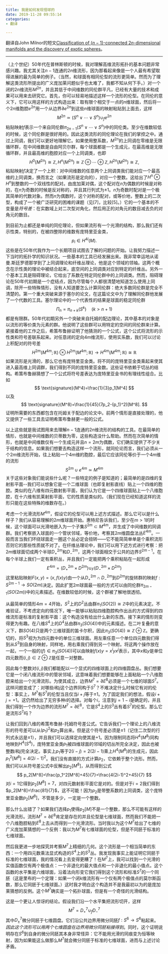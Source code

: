 ```yaml
---
title: 我是如何发现怪球的
date: 2019-11-28 09:55:14
categories:
- 翻译

---
```


翻译自John Milnor的短文[Classification of $(n-1)$-connected $2n$-dimensional manifolds and the discovery of exotic spheres](https://www.maths.ed.ac.uk/~v1ranick/papers/milnor.pdf)。

----

（上个世纪）50年代在普林斯顿的时候，我对理解高维流形拓扑的基本问题非常感兴趣。我尤其关注$n-1$连通的$2n$维流形，因为那看起来像是一个人最有希望取得进展的最为简单的例子。（当然，和球面有相同伦型的流形更简单。然而为了理解这类流形所提出的广义庞加莱问题似乎也太难了，我都不知从何下手。）对一个闭的$2n$维流形$M^{2n}$，并且其低于中间维数的同伦群平凡，已经有大量的技术和成果可以用来去研究它。首先，你可以轻易地描述这样一个流形的伦型。在同伦的意义下，它可以用这样的方式构造出来：取有限个相交于一点的$n$维球面，然后将一个$2n$维胞腔$e^{2n}$用一个从边界$\partial e^{2n}$到这些$n$维球面的映射粘贴到上面去，这样
$$
M^{2n}\simeq (S^n\vee \cdots\vee S^n)\cup_{f}e^{2n}
$$
粘贴映射$f$表示一个来自同伦群$\pi_{2n-1}(S^n\vee \cdots\vee S^n)$中的同伦类。至少在维数较低的时候，这个同伦群是很好用的。因此这类流形的同伦理论在我们的掌控之中。通过上同调，我们可以更好地理解它。如果使用整系数，$M^{2n}$的上同调在零维是无限循环群，在中间维数是自由阿贝尔群，每个球面都是一个生成元，在最高维是无限循环群，并且最高维的胞腔对应一个上同调类，也即
$$
H^0(M^{2n})\cong\mathbb{Z},\, H^n(M^{2n})\cong\mathbb{Z}\oplus\cdots\oplus\mathbb{Z},\, H^{2n}(M^{2n})\cong\mathbb{Z},
$$
粘贴映射$f$决定了一个上积：对中间维数的任意两个上同调类我们能对应一个最高维的上同调类，换而言之（如果流形是定向的），对应一个整数。这给出了$H^n\otimes H^n$到整数的一个双线性的配对。由庞加莱对偶，这个配对在$n$为偶数的时候是对称的，在$n$为奇数的时候是反对称的，并且其行列式为$\pm 1$。$n$为奇数时配对是一个极其简单的代数对象。然而$n$为偶数时，这个对称的配对，或等价地，整数上的二次型，构成了一个被广泛研究的困难的课题（见[7]，比较[5]。）它的一个基本的不变量是*符号差*：在实数域上对二次型对角化，然后用正的对角元的数目减去负的对角元的数目。

到目前为止都还是单纯的同伦理论，但如果流形有一个光滑的结构，那么我们还有示性类，特别的，在被四整除的维数有庞特里亚金类，
$$
p_i\in H^{4i}(M).
$$
这些是在50年代我作为一个长期项目试图去了解的问题的开始。让我努力描述一下当时的拓扑学的知识状况。一些基本的工具已经发展出来。我非常幸运地从诺曼.斯廷罗德那学到了上同调理论和纤维丛理论，他是这个领域的领袖。这两个概念在示性类的理论中被结合起来，底空间的上同调类对应到特定的纤维丛。另外一个基本工具是阻碍理论，它给出了系数在特定同伦群中的上同调类。然而，阻碍理论在50年代初期是一个症结点，因为尽管每个人都很清楚地知道怎么使用上同调，除开一些特殊情形，没有人知道要怎么计算同伦群：绝大多数同伦群是完全不清楚的。第一个重大突破来源于塞尔的论文，在这篇论文中为了理解同伦群他发展了一个代数的工具。塞尔理论中的一个代表性的结果是球面的稳定同伦群
$$
\Pi_n=\pi_{n+k}(S^k)\quad(k>n+1)
$$
都是有限群。50年代初期另外一个突破来自托姆的配边理论，其中基本的对象是以流形的等价类为元素的群。他说明了这些群可以用特定的空间的同伦群来计算。紧接着他的工作之后，希策布鲁赫证明了他猜测的一个公式，这个公式将流形的示性类和符号差联系起来。对任意闭的定向$4m$维流形，使用实系数，我们可以讨论上积配对的符号差
$$
H^{2m}(M^{4m};\mathbb{R})\otimes H^{2m}(M^{4m};\mathbb{R})\to H^{4m}(M^{4m};\mathbb{R})\cong\mathbb{R}
$$
如果流形是光滑的，那么它也有庞特里亚金类。将不同的庞特里亚金类乘起来使其进入最高维上同调群，我们得到不同的庞特里亚金数。这些证书依赖于切丛的结构。希策布鲁赫猜想了一个公式将符号差表达为庞特里亚金书的有理线性组合。比如
$$
\text{signature}(M^4)=\frac{1}{3}p_1[M^4]
$$
以及
$$
\text{signature}(M^8)=\frac{1}{45}(7p_2-(p_1)^2)[M^8].
$$
证明所需要的东西都包含在托姆关于配边的论文中。前两个情形是直接处理的，他又提供了一些工具去证明希策布鲁赫更一般的公式。

以上这些就是我试图用来去理解$n-1$连通的$2n$维流形的结构的工具。在最简单的情形，也就是中间维数的贝蒂数为零，这些构造没什么帮助。然而在次简单的情形，也就是中间维数仅有一个生成元并且$n=2m$为偶数，它们确实提供了不少关于结构的信息。如果我们想要去构造这样一个流形，就同伦论而言，我们必须从一个$2m$维流形开始，往上粘贴一个$4m$维的胞腔，最后它应该同伦等价于一个$4m$维的流形
$$
S^{2m}\cup e^{4m}\simeq M^{4m}
$$
关于这些对象我们能说些什么呢？一些特定的例子是知道的；最简单的是四维的复射影平面--我们可以想象它是一个二维球面（也即复射影直线）贴上一个四维的胞腔。类似的在八维有四元数射影平面，我们认为它是一个四维球面贴上一个八维胞腔，在十六维有凯莱射影平面，它的性质是类似的。（我们现在已经知道这样的流形只能在这些特殊的维数存在。）

考虑一个光滑流形$M^{4m}$，假设它的伦型可以用上述方式描述。那么它可以是什么样子？我们从容易理解的$2m$维球面开始。惠特尼告诉我们，至少在$m>1$的时候，这个球面可以光滑地嵌入为一个子集$S^{2m}\subset M^{4m}$，并生成了中间维数的同调群。我们考察嵌入球面的一个管状邻域，等价地，考察其$2m$维圆盘法丛$E^{4m}$。一般而言当我们环绕球面走一圈这个丛必定会扭转——它不能简简单单是个乘积流形否则它的那些性质就不对了。在纤维丛理论中，我们可以用下述方式进行考察：把$2m$维球面切成两个半球$D^{2m}_+$和$D^{2m}_-$，这两个球面相交于公共的边界$S^{2m-1}$。在每个半球上我们一定有乘积丛，并且我们一定能把两个乘积粘贴在一起形成
$$
E^{4m}=(D^{2m}_+\times D^{2m})\cup_{F}(D^{2m}_-\times D^{2m})
$$
这里粘贴映射$F(x,y)=(x,f(x)y)$由一个从$D^{2m}_+\cap D^{2m}_-$到$D^{2m}$的旋转群的映射$f:S^{2m-1}\to SO(2m)$决定。因此扩宽$2m$球面最一般的方式可以由同伦群$\pi_{2m-1}(SO(2m))$中的元素描述。在维数较低的时候，这个群被了解地很透彻。

从最简单的情形$4m=4$开始，$S^2$上的$D^2$丛由群$\pi_1(SO(2))\cong\mathbb{Z}$中的元素决定。不难验证，不考虑定向的情况下，唯一能够以粘贴四维胞腔构作出丛的方式得到的四维流形是标准的复射影平面：这个构造没有给出什么新的东西。接下来的情形则变得更为有趣。在八维$S^4$上的$D^4$丛由群$\pi_3(SO(4))$中的元素描述。在二叶复叠的意义下，群$SO(4)$只是两个三维球面的笛卡尔积，因此$\pi_3(SO(4))\cong\mathbb{Z}\oplus\mathbb{Z}$。更确切的，将$S^3$视为为四元数中的单位三维球面。用左乘任意一个单位四元数我们得到从$S^3$到自身的映射，同样地，用右乘我们得到另一个映射。将这两个操作放在一起，一个一般的$(f)\in\pi_3(SO(4))$可以由映射$f(x)y=x^iyx^j$表示，其中$x$和$y$是单位四元数而$(i,j)\in\mathbb{Z}\oplus\mathbb{Z}$是任意一对整数。

因此每个整数对$(i,j)$我们都能配以一个显式的四维球面上的四维圆盘丛。我们想要它是一个闭八维流形中的管状邻域，这意味着我们想要能够在上面粘贴一个八维胞腔来给出一个光滑流形。为使其成立，边界$M^7=\partial E^8$必须是一个七维的球面$S^7$。这样问题变成了：对哪些$i$和$j$这个边界同构于$S^7$？不难决定什么时候它有对的伦型：事实上，$M^7$有$S^7$的伦型当且仅当$i+j$等于$\pm 1$。为了固定我们的想法，假设$i+j=+1$。这仍然给出了无穷多种$i$的选择。对每个$i$，注意到$j=1-i$是确定的，并且我们得到一个作为边界的流形$M^7=\partial E^8$，它是$S^4$上的$S^3$丛有着$S^7$的伦型。那么它是流形$S^7$吗？

让我们回到八维的希策布鲁赫-托姆符号差公式。它告诉我们一个理论上的八维流形的符号差可以从$(p_1)^2$和$p_2$算出来。但是这个符号差必须是$\pm 1$（记住二次型的行列式永远是$\pm 1$），并且我们可以选择定向使其是$+1$。因为限制同态将$H^4(M^8)$同构地映到$H^4(S^4)$，庞特里亚金类$p_1$被四维球面的邻域的切丛所完全决定，因此也被整数$i$和$j$完全决定。事实上$p_1$等于$2(i-j)=2(2i-1)$乘上$H^4(M^8)$的生成元，因此$p_1^2[M^8]=4(2i-1)^2$。我们没有直接的方式计算$p_2$，它依赖于整个流形。然而，我们可以从符号差公式中反解出$p_2[M^8]$，从而得到公式
$$
p_2[M^8]=\frac{p_1^2[M^8]+45}{7}=\frac{4(2i-1)^2+45}{7}
$$
对$i=1$它得到$p_2[M^8]=7$，对四元数射影平面它是对的。但是对于$i=2$我们得到$p_2[M^8]=\frac{81}{7}$，这不可能！因为$p_2$是带整系数的上同调类，这个庞特里亚金数$p_2[M^8]$，不管是多少，一定是一个整数。

那么什么出错了？如果我们选择$p_1$使得$p_2[M]$不是一个整数，那么不可能有这样的光滑流形。流形$M^7=\partial E^8$肯定是存在的并且伦型是七维球面，然而我们不能把一个八维胞腔粘到$E^8$上去从而得到一个光滑流形。当时我以为这个$M^7$给出了七维的广义庞加莱猜想的一个反例：我以为$M^7$有七维球面的伦型，但是不同胚于标准的七维球面。

然后我更进一步地探究并考察$M^7$上精细的几何。这个流形是一个相当简单的东西：一个用四元数乘法显式构造的$S^4$上的$S^3$丛。我发现我事实上能证明它同胚于标准的七维球面，我的情况看上去变得更糟了！在$M^7$上，我可以找到一个光滑的实值函数仅有两个极值点：一个非退化的最大值点和一个非退化的最小值点。这个函数的水平集是六维球面，沿着法向形变它我们得到这个流形和标准$S^7$的一个同胚（这是里布的一个定理：如果一个闭$k$维流形有一个仅有两个极值点的莫尔斯函数，那么它同胚于七维球面。）这时我才明白这个构造并不是我最初以为的是庞加莱猜想的反例。这个$M^7$确实是一个拓扑球面，但是有一个奇怪的光滑结构。

这是一个更让人惊讶的结论。假设我们沿一个水平集把流形切开，这样
$$
M^7=D^7_+\cup_fD^7_-
$$
其中$D_{\pm}^7$微分同胚于七维圆盘。它们沿公共边界用微分同胚$f:S^6\to S^6$粘起来。*因此这个流形可以用两个七维圆盘在边界用微分同胚粘接得到*。同时，这个证明说明存在$S^6$到自身的微分同胚其本身非常怪异：它不能用光滑的同痕变为恒等映射，因为如果能这么做那么$M^7$就会微分同胚于标准的七维球面，进而与上述讨论矛盾。